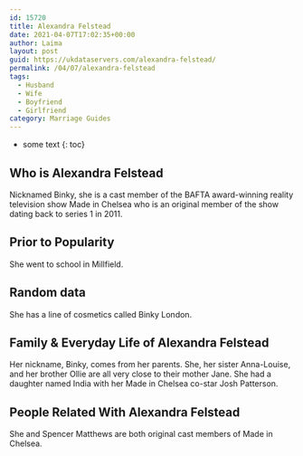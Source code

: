 ```yaml
---
id: 15720
title: Alexandra Felstead
date: 2021-04-07T17:02:35+00:00
author: Laima
layout: post
guid: https://ukdataservers.com/alexandra-felstead/
permalink: /04/07/alexandra-felstead
tags:
  - Husband
  - Wife
  - Boyfriend
  - Girlfriend
category: Marriage Guides
---
```


* some text
{: toc}


## Who is Alexandra Felstead
                  
                  
                  
Nicknamed Binky, she is a cast member of the BAFTA award-winning reality television show Made in Chelsea who is an original member of the show dating back to series 1 in 2011.
                  
              
            
              
            
                
                
                
## Prior to Popularity
                  
                  
                  
She went to school in Millfield.
                  
              
            
              
            
                
                
                
## Random data
                  
                  
                  
She has a line of cosmetics called Binky London.
                  
              
            
              
            
                
                
                
## Family & Everyday Life of Alexandra Felstead
                  
                  
                  
Her nickname, Binky, comes from her parents. She, her sister Anna-Louise, and her brother Ollie are all very close to their mother Jane. She had a daughter named India with her Made in Chelsea co-star Josh Patterson.
                  
              
            
              
            
                
                
                
## People Related With Alexandra Felstead
                  
                  
                  
She and Spencer Matthews are both original cast members of Made in Chelsea. 
                  
              
            
              
            
                
              
            
              
              
            
            
              
            
          
          
          